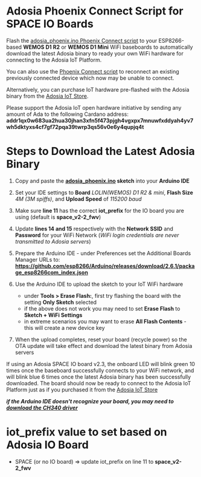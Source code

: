 # Adosia Phoenix Connect Script for SPACE IO Boards

Flash the [adosia_phoenix.ino Phoenix Connect script](https://github.com/adosia/adosia-iot/blob/master/adosia_phoenix/adosia_phoenix.ino) to your ESP8266-based **WEMOS D1 R2** or **WEMOS D1 Mini** WiFi baseboards to automatically download the latest Adosia binary to ready your own WiFi hardware for connecting to the Adosia IoT Platform.

You can also use the [Phoenix Connect script](https://github.com/adosia/adosia-iot/blob/master/adosia_phoenix/adosia_phoenix.ino) to reconnect an existing previously connected device which now may be unable to connect.

Alternatively, you can purchase IoT hardware pre-flashed with the Adosia binary from the [Adosia IoT Store](https://adosia.io).


Please support the Adosia IoT open hardware initiative by sending any amount of Ada to the following Cardano address:
**addr1qx0w683ua2hua30jhan3xfn5f473pjgh4vgxpx7mnuwfxddyah4yv7wh5dktyxs4cf7gf72pqa39twrp3qs56v0e6y4qupjq4t**


# Steps to Download the Latest Adosia Binary

1. Copy and paste the **[adosia_phoenix.ino](https://github.com/adosia/adosia-iot/blob/master/adosia_phoenix/adosia_phoenix.ino) sketch** into your **Arduino IDE**

2. Set your IDE settings to **Board** *LOLIN(WEMOS) D1 R2 & mini*, **Flash Size** *4M (3M spiffs)*, and **Upload Speed** of *115200 baud*

3. Make sure **line 11** has the correct **iot_prefix** for the IO board you are using (default is **space_v2-2_fwv**)

4. Update **lines 14 and 15** respectively with the **Network SSID** and **Password** for your WiFi Network (*WiFi login credentials are never transmitted to Adosia servers*)

5. Prepare the Arduino IDE - under Preferences set the Additional Boards Manager URLs to: **https://github.com/esp8266/Arduino/releases/download/2.6.1/package_esp8266com_index.json**

6. Use the Arduino IDE to upload the sketch to your IoT WiFi hardware
	- under **Tools > Erase Flash:**, first try flashing the board with the setting **Only Sketch** selected
	- if the above does not work you may need to set **Erase Flash** to **Sketch + WiFi Settings**
	- in extreme scenarios you may want to erase **All Flash Contents** - this will create a new device key

7. When the upload completes, reset your board (recycle power) so the OTA update will take effect and download the latest binary from Adosia servers


If using an Adosia SPACE IO board v2.3, the onboard LED will blink green 10 times once the baseboard successfully connects to your WiFi network, and will blink blue 6 times once the latest Adosia binary has been successfully downloaded.  The board should now be ready to connect to the Adosia IoT Platform just as if you purchased it from the [Adosia IoT Store](https://adosia.io)

***if the Arduino IDE doesn't recognize your board, you may need to [download the CH340 driver](https://learn.sparkfun.com/tutorials/how-to-install-ch340-drivers/all)***



# iot_prefix value to set based on Adosia IO Board

 - SPACE (or no IO board) => update iot_prefix on line 11 to **space_v2-2_fwv**
